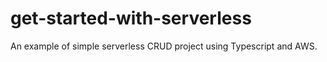 # get-started-with-serverless
An example of simple serverless CRUD project using Typescript and AWS.
